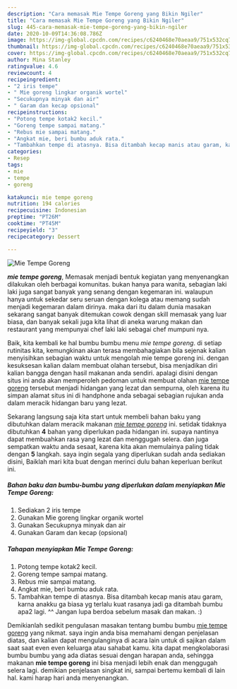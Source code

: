 ```yaml
---
description: "Cara memasak Mie Tempe Goreng yang Bikin Ngiler"
title: "Cara memasak Mie Tempe Goreng yang Bikin Ngiler"
slug: 445-cara-memasak-mie-tempe-goreng-yang-bikin-ngiler
date: 2020-10-09T14:36:08.786Z
image: https://img-global.cpcdn.com/recipes/c6240468e70aeaa9/751x532cq70/mie-tempe-goreng-foto-resep-utama.jpg
thumbnail: https://img-global.cpcdn.com/recipes/c6240468e70aeaa9/751x532cq70/mie-tempe-goreng-foto-resep-utama.jpg
cover: https://img-global.cpcdn.com/recipes/c6240468e70aeaa9/751x532cq70/mie-tempe-goreng-foto-resep-utama.jpg
author: Mina Stanley
ratingvalue: 4.6
reviewcount: 4
recipeingredient:
- "2 iris tempe"
- " Mie goreng lingkar organik wortel"
- "Secukupnya minyak dan air"
- " Garam dan kecap opsional"
recipeinstructions:
- "Potong tempe kotak2 kecil."
- "Goreng tempe sampai matang."
- "Rebus mie sampai matang."
- "Angkat mie, beri bumbu aduk rata."
- "Tambahkan tempe di atasnya. Bisa ditambah kecap manis atau garam, karna anakku ga biasa yg terlalu kuat rasanya jadi ga ditambah bumbu apa2 lagi. ^^ Jangan lupa berdoa sebelum masak dan makan. :)"
categories:
- Resep
tags:
- mie
- tempe
- goreng

katakunci: mie tempe goreng 
nutrition: 194 calories
recipecuisine: Indonesian
preptime: "PT26M"
cooktime: "PT45M"
recipeyield: "3"
recipecategory: Dessert

---
```



![Mie Tempe Goreng](https://img-global.cpcdn.com/recipes/c6240468e70aeaa9/751x532cq70/mie-tempe-goreng-foto-resep-utama.jpg)

<b><i>mie tempe goreng</i></b>, Memasak menjadi bentuk kegiatan yang menyenangkan dilakukan oleh berbagai komunitas. bukan hanya para wanita, sebagian laki laki juga sangat banyak yang senang dengan kegemaran ini. walaupun hanya untuk sekedar seru seruan dengan kolega atau memang sudah menjadi kegemaran dalam dirinya. maka dari itu dalam dunia masakan sekarang sangat banyak ditemukan cowok dengan skill memasak yang luar biasa, dan banyak sekali juga kita lihat di aneka warung makan dan restaurant yang mempunyai chef laki laki sebagai chef mumpuni nya.

Baik, kita kembali ke hal bumbu bumbu menu <i>mie tempe goreng</i>. di setiap rutinitas kita, kemungkinan akan terasa membahagiakan bila sejenak kalian menyisihkan sebagian waktu untuk mengolah mie tempe goreng ini. dengan kesuksesan kalian dalam membuat olahan tersebut, bisa menjadikan diri kalian bangga dengan hasil makanan anda sendiri. apalagi disini dengan situs ini anda akan memperoleh pedoman untuk membuat olahan <u>mie tempe goreng</u> tersebut menjadi hidangan yang lezat dan sempurna, oleh karena itu simpan alamat situs ini di handphone anda sebagai sebagian rujukan anda dalam meracik hidangan baru yang lezat.




Sekarang langsung saja kita start untuk membeli bahan baku yang dibutuhkan dalam meracik makanan <u><i>mie tempe goreng</i></u> ini. setidak tidaknya dibutuhkan <b>4</b> bahan yang diperlukan pada hidangan ini. supaya nantinya dapat membuahkan rasa yang lezat dan menggugah selera. dan juga sempatkan waktu anda sesaat, karena kita akan memulainya paling tidak dengan <b>5</b> langkah. saya ingin segala yang diperlukan sudah anda sediakan disini, Baiklah mari kita buat dengan merinci dulu bahan keperluan berikut ini.

<!--inarticleads1-->

##### Bahan baku dan bumbu-bumbu yang diperlukan dalam menyiapkan Mie Tempe Goreng:

1. Sediakan 2 iris tempe
1. Gunakan  Mie goreng lingkar organik wortel
1. Gunakan Secukupnya minyak dan air
1. Gunakan  Garam dan kecap (opsional)




<!--inarticleads2-->

##### Tahapan menyiapkan Mie Tempe Goreng:

1. Potong tempe kotak2 kecil.
1. Goreng tempe sampai matang.
1. Rebus mie sampai matang.
1. Angkat mie, beri bumbu aduk rata.
1. Tambahkan tempe di atasnya. Bisa ditambah kecap manis atau garam, karna anakku ga biasa yg terlalu kuat rasanya jadi ga ditambah bumbu apa2 lagi. ^^ Jangan lupa berdoa sebelum masak dan makan. :)




Demikianlah sedikit pengulasan masakan tentang bumbu bumbu <u>mie tempe goreng</u> yang nikmat. saya ingin anda bisa memahami dengan penjelasan diatas, dan kalian dapat mengulanginya di acara lain untuk di sajikan dalam saat saat even even keluarga atau sahabat kamu. kita dapat mengkolaborasi bumbu bumbu yang ada diatas sesuai dengan harapan anda, sehingga makanan <b>mie tempe goreng</b> ini bisa menjadi lebih enak dan menggugah selera lagi. demikian penjelasan singkat ini, sampai bertemu kembali di lain hal. kami harap hari anda menyenangkan.
